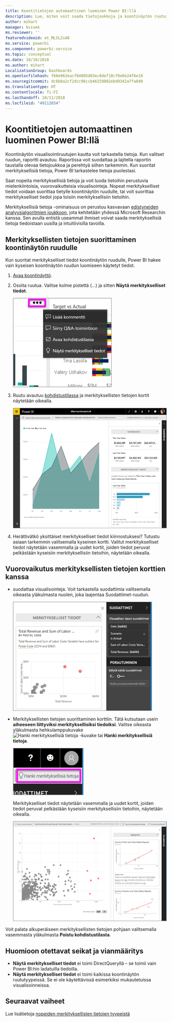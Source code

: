```yaml
---
title: Koontitietojen automaattinen luominen Power BI:llä
description: Lue, miten voit saada tietojoukkoja ja koontinäytön ruutuja koskevia katsauksia.
author: mihart
manager: kvivek
ms.reviewer: ''
featuredvideoid: et_MLSL2sA8
ms.service: powerbi
ms.component: powerbi-service
ms.topic: conceptual
ms.date: 10/10/2018
ms.author: mihart
LocalizationGroup: Dashboards
ms.openlocfilehash: f68e962eacf04005d83ec0def10cf8e0e24f6e10
ms.sourcegitcommit: dc8b8a2cf2dcc96ccb46159802ebd9342a7fa840
ms.translationtype: HT
ms.contentlocale: fi-FI
ms.lasthandoff: 10/11/2018
ms.locfileid: "49112034"
---
```

# <a name="automatically-generate-data-insights-with-power-bi"></a>Koontitietojen automaattinen luominen Power BI:llä
Koontinäytön visualisointiruutujen kautta voit tarkastella tietoja. Kun valitset ruudun, raportti avautuu. Raportissa voit suodattaa ja lajitella raportin taustalla olevaa tietojoukkoa ja perehtyä siihen tarkemmin. Kun suoritat merkityksellisiä tietoja, Power BI tarkastelee tietoja puolestasi.

Saat nopeita merkityksellisiä tietoja ja voit luoda tietoihin perustuvia mielenkiintoisia, vuorovaikutteisia visualisointeja. Nopeat merkitykselliset tiedot voidaan suorittaa tietylle koontinäytön ruudulle, tai voit suorittaa merkitykselliset tiedot jopa toisiin merkityksellisiin tietoihin.

Merkityksellisiä tietoja -ominaisuus on perustuu kasvavaan [edistyneiden analyysialgoritmien joukkoon](end-user-insight-types.md), jota kehitetään yhdessä Microsoft Researchin kanssa. Sen avulla entistä useammat ihmiset voivat saada merkityksellisiä tietoja tiedoistaan uusilla ja intuitiivisilla tavoilla.

## <a name="run-insights-on-a-dashboard-tile"></a>Merkityksellisten tietojen suorittaminen koontinäytön ruudulle
Kun suoritat merkitykselliset tiedot koontinäytön ruudulle, Power BI hakee vain kyseisen koontinäytön ruudun luomiseen käytetyt tiedot. 

1. [Avaa koontinäyttö](end-user-dashboards.md).
2. Osoita ruutua. Valitse kolme pistettä (...) ja sitten **Näytä merkitykselliset tiedot**. 

    ![kolme pistettä -valikkotila](./media/end-user-insights/power-bi-hover.png)


3. Ruutu avautuu [kohdistustilassa](end-user-focus.md) ja merkityksellisten tietojen kortit näytetään oikealla.    
   
    ![Kohdistustila](./media/end-user-insights/pbi-insights-tile.png)    
4. Herättivätkö yksittäiset merkitykselliset tiedot kiinnostuksesi? Tutustu asiaan tarkemmin valitsemalla kyseinen kortti. Valitut merkitykselliset tiedot näytetään vasemmalla ja uudet kortit, joiden tiedot peruvat pelkästään kyseisiin merkityksellisiin tietoihin, näytetään oikealla.    

 ## <a name="interact-with-the-insight-cards"></a>Vuorovaikutus merkityksellisten tietojen korttien kanssa
   * suodattaa visualisointeja.  Voit tarkastella suodattimia valitsemalla oikeasta yläkulmasta nuolen, joka laajentaa Suodattimet-ruudun.

     ![merkitykselliset tiedot- ja suodatinvalikko laajennettuna](./media/end-user-insights/power-bi-insights-on-insights.png)
   
   * Merkityksellisten tietojen suorittaminen korttiin. Tätä kutsutaan usein **aiheeseen liittyviksi merkityksellisiksi tiedoiksi**. Valitse oikeasta yläkulmasta hehkulamppukuvake ![Hanki merkityksellisiä tietoja -kuvake](./media/end-user-insights/power-bi-bulb-icon.png) tai **Hanki merkityksellisiä tietoja**.
     
     ![valikkopalkki, jossa näkyy Hae merkityksellisiä tietoja -kuvake](./media/end-user-insights/power-bi-autoinsights-tile.png)
     
     Merkitykselliset tiedot näytetään vasemmalla ja uudet kortit, joiden tiedot peruvat pelkästään kyseisiin merkityksellisiin tietoihin, näytetään oikealla.
     
     ![suodatetut merkitykselliset tiedot](./media/end-user-insights/power-bi-insights-on-insights-new.png)

Voit palata alkuperäiseen merkityksellisten tietojen pohjaan valitsemalla vasemmasta yläkulmasta **Poistu kohdistustilasta**.

## <a name="considerations-and-troubleshooting"></a>Huomioon otettavat seikat ja vianmääritys
- **Näytä merkitykselliset tiedot** ei toimi DirectQueryllä – se toimii vain Power BI:hin ladatuilla tiedoilla.
- **Näytä merkitykselliset tiedot** ei toimi kaikissa koontinäytön ruututyypeissä. Se ei ole käytettävissä esimerkiksi mukautetuissa visualisoinneissa.<!--[custom visuals](end-user-custom-visuals.md)-->


## <a name="next-steps"></a>Seuraavat vaiheet
Lue lisätietoja [nopeiden merkityksellisten tietojen tyypeistä](end-user-insight-types.md)

